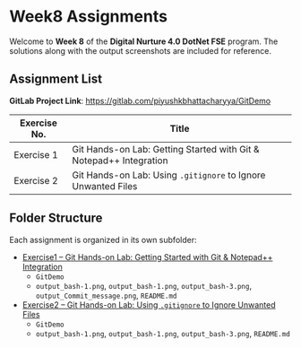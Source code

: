 # Week8 Assignments

Welcome to **Week 8** of the **Digital Nurture 4.0 DotNet FSE** program.
The solutions along with the output screenshots are included for reference.

## Assignment List

**GitLab Project Link**: https://gitlab.com/piyushkbhattacharyya/GitDemo

| Exercise No. | Title                                      |
|--------------|--------------------------------------------|
| Exercise 1   | Git Hands-on Lab: Getting Started with Git & Notepad++ Integration          |
| Exercise 2   | Git Hands-on Lab: Using `.gitignore` to Ignore Unwanted Files          |

## Folder Structure

Each assignment is organized in its own subfolder:

* [Exercise1 – Git Hands-on Lab: Getting Started with Git & Notepad++ Integration](./Exercise1)
    * `GitDemo`
    * `output_bash-1.png`, `output_bash-1.png`, `output_bash-3.png`, `output_Commit_message.png`, `README.md`
* [Exercise2 – Git Hands-on Lab: Using `.gitignore` to Ignore Unwanted Files](./Exercise2)
    * `GitDemo`
    * `output_bash-1.png`, `output_bash-1.png`, `output_bash-3.png`, `README.md`
